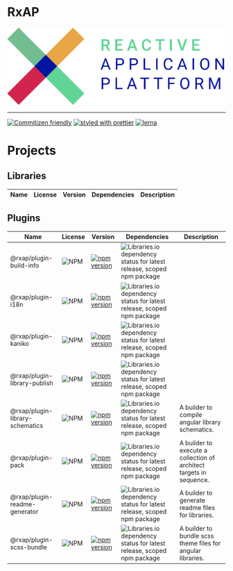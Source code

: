 RxAP
===

![](logo.png)

---

[![Commitizen friendly](https://img.shields.io/badge/commitizen-friendly-brightgreen.svg)](http://commitizen.github.io/cz-cli/)
[![styled with prettier](https://img.shields.io/badge/styled_with-prettier-ff69b4.svg?style=flat-square)](https://github.com/prettier/prettier)
[![lerna](https://img.shields.io/badge/maintained%20with-lerna-cc00ff.svg)](https://lerna.js.org/)

> 

# Projects

## Libraries

Name | License | Version | Dependencies | Description
--- | --- | --- | --- | ---


## Plugins

Name | License | Version | Dependencies | Description
--- | --- | --- | --- | ---
@rxap/plugin-build-info | ![NPM](https://img.shields.io/npm/l/@rxap/plugin-build-info?style=flat-square) | [![npm version](https://img.shields.io/npm/v/@rxap/plugin-build-info?style=flat-square)](https://www.npmjs.com/package/@rxap/plugin-build-info) | ![Libraries.io dependency status for latest release, scoped npm package](https://img.shields.io/librariesio/release/npm/@rxap/plugin-build-info) | 
@rxap/plugin-i18n | ![NPM](https://img.shields.io/npm/l/@rxap/plugin-i18n?style=flat-square) | [![npm version](https://img.shields.io/npm/v/@rxap/plugin-i18n?style=flat-square)](https://www.npmjs.com/package/@rxap/plugin-i18n) | ![Libraries.io dependency status for latest release, scoped npm package](https://img.shields.io/librariesio/release/npm/@rxap/plugin-i18n) | 
@rxap/plugin-kaniko | ![NPM](https://img.shields.io/npm/l/@rxap/plugin-kaniko?style=flat-square) | [![npm version](https://img.shields.io/npm/v/@rxap/plugin-kaniko?style=flat-square)](https://www.npmjs.com/package/@rxap/plugin-kaniko) | ![Libraries.io dependency status for latest release, scoped npm package](https://img.shields.io/librariesio/release/npm/@rxap/plugin-kaniko) | 
@rxap/plugin-library-publish | ![NPM](https://img.shields.io/npm/l/@rxap/plugin-library-publish?style=flat-square) | [![npm version](https://img.shields.io/npm/v/@rxap/plugin-library-publish?style=flat-square)](https://www.npmjs.com/package/@rxap/plugin-library-publish) | ![Libraries.io dependency status for latest release, scoped npm package](https://img.shields.io/librariesio/release/npm/@rxap/plugin-library-publish) | 
@rxap/plugin-library-schematics | ![NPM](https://img.shields.io/npm/l/@rxap/plugin-library-schematics?style=flat-square) | [![npm version](https://img.shields.io/npm/v/@rxap/plugin-library-schematics?style=flat-square)](https://www.npmjs.com/package/@rxap/plugin-library-schematics) | ![Libraries.io dependency status for latest release, scoped npm package](https://img.shields.io/librariesio/release/npm/@rxap/plugin-library-schematics) | A builder to compile angular library schematics.
@rxap/plugin-pack | ![NPM](https://img.shields.io/npm/l/@rxap/plugin-pack?style=flat-square) | [![npm version](https://img.shields.io/npm/v/@rxap/plugin-pack?style=flat-square)](https://www.npmjs.com/package/@rxap/plugin-pack) | ![Libraries.io dependency status for latest release, scoped npm package](https://img.shields.io/librariesio/release/npm/@rxap/plugin-pack) | A builder to execute a collection of architect targets in sequence.
@rxap/plugin-readme-generator | ![NPM](https://img.shields.io/npm/l/@rxap/plugin-readme-generator?style=flat-square) | [![npm version](https://img.shields.io/npm/v/@rxap/plugin-readme-generator?style=flat-square)](https://www.npmjs.com/package/@rxap/plugin-readme-generator) | ![Libraries.io dependency status for latest release, scoped npm package](https://img.shields.io/librariesio/release/npm/@rxap/plugin-readme-generator) | A builder to generate readme files for libraries.
@rxap/plugin-scss-bundle | ![NPM](https://img.shields.io/npm/l/@rxap/plugin-scss-bundle?style=flat-square) | [![npm version](https://img.shields.io/npm/v/@rxap/plugin-scss-bundle?style=flat-square)](https://www.npmjs.com/package/@rxap/plugin-scss-bundle) | ![Libraries.io dependency status for latest release, scoped npm package](https://img.shields.io/librariesio/release/npm/@rxap/plugin-scss-bundle) | A builder to bundle scss theme files for angular libraries.



